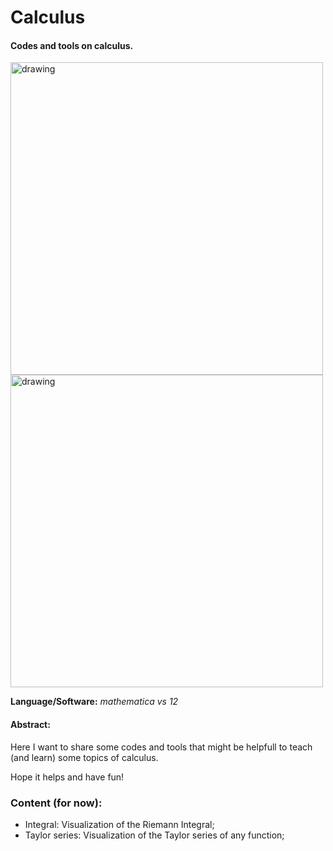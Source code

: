 # Calculus

#### Codes and tools on calculus.

<img src="https://user-images.githubusercontent.com/66641409/85236777-37a3d800-b3f7-11ea-8410-020ae2e8eef7.png" alt="drawing" width="500"/> <img src="https://user-images.githubusercontent.com/66641409/85236813-9406f780-b3f7-11ea-95dc-3aa4dee811d3.png" alt="drawing" width="500"/> 

**Language/Software:** *mathematica vs 12*

#### Abstract:
Here I want to share some codes and tools that might be helpfull to teach (and learn) some topics of calculus. 

Hope it helps and have fun!


### Content (for now):

- Integral: Visualization of the Riemann Integral;
- Taylor series: Visualization of the Taylor series of any function;
